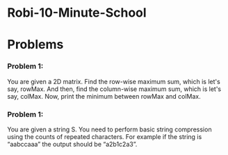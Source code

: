 # Robi-10-Minute-School
<h1>Problems</h1> 

<h3>Problem 1:</h3>
<p>You are given a 2D matrix. Find the row-wise maximum sum, which is let's say, rowMax. And then, find the column-wise maximum sum, which is let's say, colMax. Now, print the minimum between rowMax and colMax.</p>

<h3>Problem 1:</h3>
<p>You are given a string S. You need to perform basic string compression using the counts of repeated characters. For example if the string is “aabccaaa” the output should be “a2b1c2a3”.</p>
